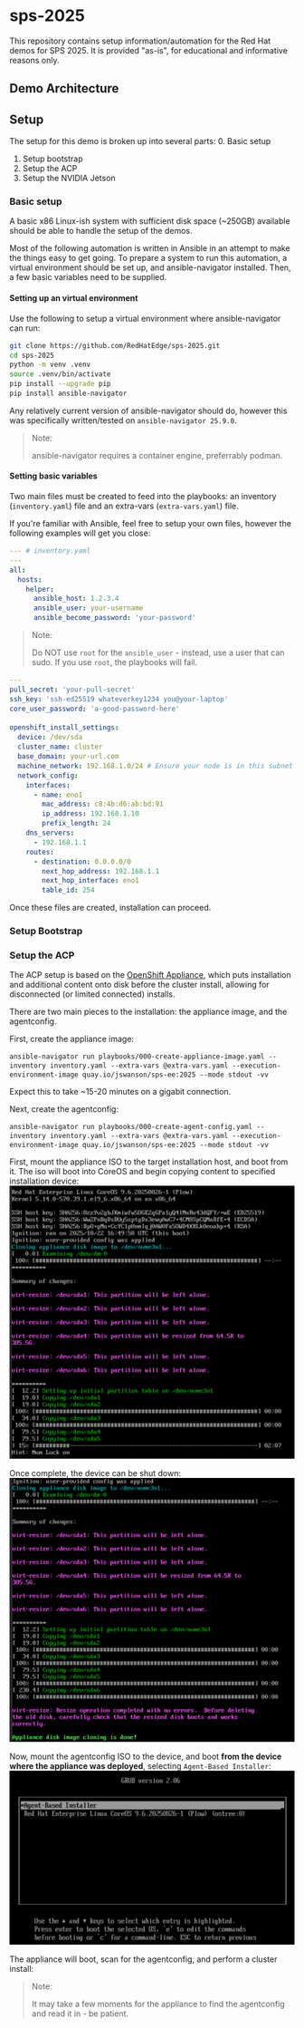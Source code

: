 # sps-2025
This repository contains setup information/automation for the Red Hat demos for SPS 2025. It is provided "as-is", for educational and informative reasons only.

## Demo Architecture

## Setup
The setup for this demo is broken up into several parts:
0. Basic setup
1. Setup bootstrap
2. Setup the ACP
3. Setup the NVIDIA Jetson

### Basic setup
A basic x86 Linux-ish system with sufficient disk space (~250GB) available should be able to handle the setup of the demos.

Most of the following automation is written in Ansible in an attempt to make the things easy to get going. To prepare a system to run this automation, a virtual environment should be set up, and ansible-navigator installed. Then, a few basic variables need to be supplied.

#### Setting up an virtual environment
Use the following to setup a virtual environment where ansible-navigator can run:
```bash
git clone https://github.com/RedHatEdge/sps-2025.git
cd sps-2025
python -m venv .venv
source .venv/bin/activate
pip install --upgrade pip
pip install ansible-navigator
```

Any relatively current version of ansible-navigator should do, however this was specifically written/tested on `ansible-navigator 25.9.0`.

> Note:
>
> ansible-navigator requires a container engine, preferrably podman.

#### Setting basic variables
Two main files must be created to feed into the playbooks: an inventory (`inventory.yaml`) file and an extra-vars (`extra-vars.yaml`) file.

If you're familiar with Ansible, feel free to setup your own files, however the following examples will get you close:

```yaml
--- # inventory.yaml
---
all:
  hosts:
    helper:
      ansible_host: 1.2.3.4
      ansible_user: your-username
      ansible_become_password: 'your-password'
```

> Note:
>
> Do NOT use `root` for the `ansible_user` - instead, use a user that can sudo. If you use `root`, the playbooks will fail.

```yaml # extra-vars.yaml
---
pull_secret: 'your-pull-secret'
ssh_key: 'ssh-ed25519 whateverkey1234 you@your-laptop'
core_user_password: 'a-good-password-here'

openshift_install_settings:
  device: /dev/sda
  cluster_name: cluster
  base_domain: your-url.com
  machine_network: 192.168.1.0/24 # Ensure your node is in this subnet
  network_config:
    interfaces:
      - name: eno1
        mac_address: c8:4b:d6:ab:bd:91
        ip_address: 192.168.1.10
        prefix_length: 24
    dns_servers:
      - 192.168.1.1
    routes:
      - destination: 0.0.0.0/0
        next_hop_address: 192.168.1.1
        next_hop_interface: eno1
        table_id: 254
```

Once these files are created, installation can proceed.

### Setup Bootstrap

### Setup the ACP
The ACP setup is based on the [OpenShift Appliance](https://access.redhat.com/articles/7065136), which puts installation and additional content onto disk before the cluster install, allowing for disconnected (or limited connected) installs.

There are two main pieces to the installation: the appliance image, and the agentconfig.

First, create the appliance image:
```
ansible-navigator run playbooks/000-create-appliance-image.yaml --inventory inventory.yaml --extra-vars @extra-vars.yaml --execution-environment-image quay.io/jswanson/sps-ee:2025 --mode stdout -vv
```

Expect this to take ~15-20 minutes on a gigabit connection.

Next, create the agentconfig:
```
ansible-navigator run playbooks/000-create-agent-config.yaml --inventory inventory.yaml --extra-vars @extra-vars.yaml --execution-environment-image quay.io/jswanson/sps-ee:2025 --mode stdout -vv
```

First, mount the appliance ISO to the target installation host, and boot from it. The iso will boot into CoreOS and begin copying content to specified installation device:
![Appliance Copying](./.images/appliance-copying.png)

Once complete, the device can be shut down:
![Appliance Copied](./.images/appliance-copied.png)

Now, mount the agentconfig ISO to the device, and boot **from the device where the appliance was deployed**, selecting `Agent-Based Installer`:
![Appliance Boot Options](./.images/appliance-boot-options.png)

The appliance will boot, scan for the agentconfig, and perform a cluster install:

> Note:
>
> It may take a few moments for the appliance to find the agentconfig and read it in - be patient.
